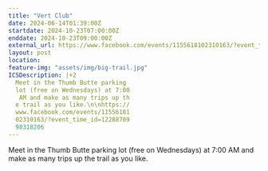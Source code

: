 ```yaml
---
title: "Vert Club"
date: 2024-06-14T01:39:00Z
startdate: 2024-10-23T07:00:00Z
enddate: 2024-10-23T09:00:00Z
external_url: https://www.facebook.com/events/1155618102310163/?event_time_id=1228870998318206
layout: post
location: 
feature-img: "assets/img/big-trail.jpg"
ICSDescription: |+2
  Meet in the Thumb Butte parking   lot (free on Wednesdays) at 7:00   AM and make as many trips up th  e trail as you like.\n\nhttps://  www.facebook.com/events/11556181  02310163/?event_time_id=12288709  98318206
---
```


Meet in the Thumb Butte parking lot (free on Wednesdays) at 7&#58;00 AM and make as many trips up the trail as you like.<br>
  <br>
  
